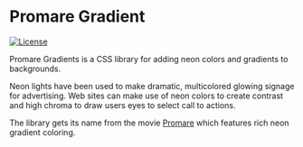 # Promare Gradient
[![License](https://img.shields.io/badge/License-Apache_2.0-blue.svg)](https://opensource.org/licenses/Apache-2.0)

Promare Gradients is a CSS library for adding neon colors and gradients to backgrounds. 

Neon lights have been used to make dramatic, multicolored glowing signage for advertising. 
Web sites can make use of neon colors to create contrast and high chroma to draw users eyes to 
select call to actions.


The library gets its name from the movie [Promare](https://en.wikipedia.org/wiki/Promare) which features rich 
neon gradient coloring.